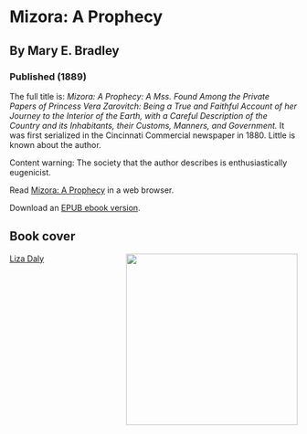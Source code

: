 # Mizora: A Prophecy
## By Mary E. Bradley
### Published (1889)

  The full title is: *Mizora: A Prophecy: A Mss. Found Among the Private
  Papers of Princess Vera Zarovitch: Being a True and Faithful Account of
  her Journey to the Interior of the Earth, with a Careful Description of
  the Country and its Inhabitants, their Customs, Manners, and
  Government.* It was first serialized in the Cincinnati Commercial
  newspaper in 1880. Little is known about the author.
  
  Content warning: The society that the author describes is
  enthusiastically eugenicist.

Read [Mizora: A Prophecy](https://lizadaly.github.io/utopia-novels/books/mizora-a-prophecy/mizora-a-prophecy.html) in a web browser.

Download an [EPUB ebook version](https://lizadaly.github.io/utopia-novels/books/mizora-a-prophecy/mizora-a-prophecy.epub).

## Book cover
<img src="https://lizadaly.github.io/utopia-novels/books/mizora-a-prophecy/cover.png" height="300" align="right">

[Liza Daly](https://lizadaly.com)

